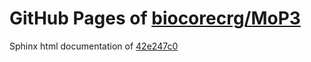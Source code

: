 GitHub Pages of [biocorecrg/MoP3](https://github.com/biocorecrg/MoP3.git)
===
Sphinx html documentation of [42e247c0](https://github.com/biocorecrg/MoP3/tree/42e247c0bf93f5afa6782457b6e70251fdb1247d)
